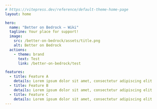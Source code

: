 ```yaml
---
# https://vitepress.dev/reference/default-theme-home-page
layout: home

hero:
  name: "Better on Bedrock – Wiki"
  tagline: Your place for support!
  image:
    src: /better-on-bedrock/assets/title.png
    alt: Better on Bedrock
  actions:
    - theme: brand
      text: Test
      link: /better-on-bedrock/test

features:
  - title: Feature A
    details: Lorem ipsum dolor sit amet, consectetur adipiscing elit
  - title: Feature B
    details: Lorem ipsum dolor sit amet, consectetur adipiscing elit
  - title: Feature C
    details: Lorem ipsum dolor sit amet, consectetur adipiscing elit
---
```


